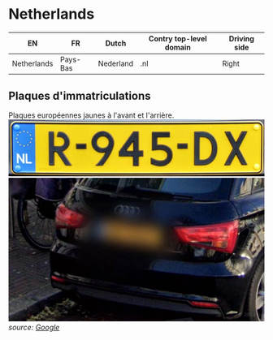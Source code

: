 # Netherlands

EN | FR | Dutch | Contry top-level domain | Driving side
--- | --- | --- | --- | ---
Netherlands | Pays-Bas | Nederland | .nl | Right

## Plaques d'immatriculations

Plaques européennes jaunes à l'avant et l'arrière.   
<img src="src/nl001.jpg" width="640">
<img src="src/nl002.jpg" width="640">
*source: [Google](https://earth.google.com/web)*
